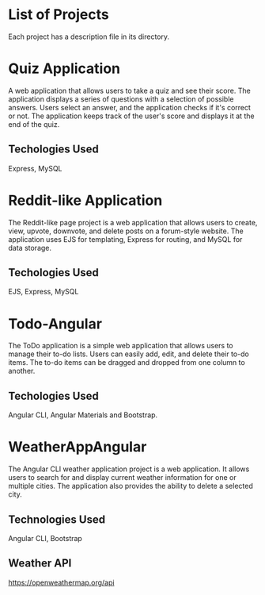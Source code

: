 # List of Projects

Each project has a description file in its directory.

# Quiz Application

A web application that allows users to take a quiz and see their score. The application displays a series of questions with a selection of possible answers. Users select an answer, and the application checks if it's correct or not. The application keeps track of the user's score and displays it at the end of the quiz.

## Techologies Used

Express, MySQL

# Reddit-like Application

The Reddit-like page project is a web application that allows users to create, view, upvote, downvote, and delete posts on a forum-style website. The application uses EJS for templating, Express for routing, and MySQL for data storage.

## Techologies Used

EJS, Express, MySQL

# Todo-Angular

The ToDo application is a simple web application that allows users to manage their to-do lists. Users can easily add, edit, and delete their to-do items. The to-do items can be dragged and dropped from one column to another.

## Techologies Used

Angular CLI, Angular Materials and Bootstrap.

# WeatherAppAngular

The Angular CLI weather application project is a web application. It allows users to search for and display current weather information for one or multiple cities. The application also provides the ability to delete a selected city.

## Technologies Used

Angular CLI, Bootstrap

## Weather API

https://openweathermap.org/api
